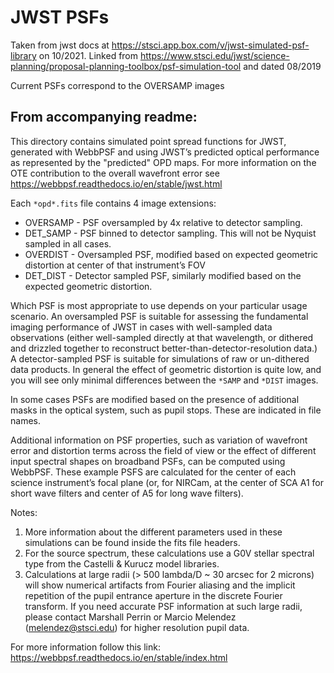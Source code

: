 # JWST PSFs

Taken from jwst docs at https://stsci.app.box.com/v/jwst-simulated-psf-library on 10/2021. Linked from https://www.stsci.edu/jwst/science-planning/proposal-planning-toolbox/psf-simulation-tool and dated 08/2019

Current PSFs correspond to the OVERSAMP images

## From accompanying readme:

This directory contains simulated point spread functions for JWST, generated
with WebbPSF and using JWST’s predicted optical performance as represented by
the "predicted" OPD maps. For more information on the OTE contribution to the
overall wavefront error see https://webbpsf.readthedocs.io/en/stable/jwst.html

Each `*opd*.fits` file contains 4 image extensions:

- OVERSAMP - PSF oversampled by 4x relative to detector sampling.
- DET_SAMP - PSF binned to detector sampling. This will not be Nyquist sampled
  in all cases.
- OVERDIST - Oversampled PSF, modified based on expected geometric distortion at
  center of that instrument’s FOV
- DET_DIST - Detector sampled PSF, similarly modified based on the expected
geometric distortion.

Which PSF is most appropriate to use depends on your particular usage scenario.
An oversampled PSF is suitable for assessing the fundamental imaging performance
of JWST in cases with well-sampled data observations (either well-sampled
directly at that wavelength, or dithered and drizzled together to reconstruct
better-than-detector-resolution data.)  A detector-sampled PSF is suitable for
simulations of raw or un-dithered data products.  In general the effect of
geometric distortion is quite low, and you will see only minimal differences
between the `*SAMP` and `*DIST` images.

In some cases PSFs are modified based on the presence of additional masks in the
optical system, such as pupil stops. These are indicated in file names.

Additional information on PSF properties, such as variation of wavefront error
and distortion terms across the field of view or the effect of different input
spectral shapes on broadband PSFs, can be computed using WebbPSF. These example
PSFS are calculated for the center of each science instrument’s focal plane (or,
for NIRCam, at the center of SCA A1 for short wave filters and center of A5 for
long wave filters).

Notes:

1. More information about the different parameters used in these simulations can
   be found inside the fits file headers.
2. For the source spectrum, these calculations use a G0V stellar spectral type
   from the Castelli & Kurucz model libraries.
3. Calculations at large radii (> 500 lambda/D ~ 30 arcsec for 2 microns) will
   show numerical artifacts from Fourier aliasing and the implicit repetition of
   the pupil entrance aperture in the discrete Fourier transform. If you need
   accurate PSF information at such large radii, please contact Marshall Perrin
   or Marcio Melendez (melendez@stsci.edu) for higher resolution pupil data.


For more information follow this link:
https://webbpsf.readthedocs.io/en/stable/index.html